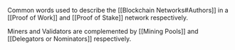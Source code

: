 Common words used to describe the [[Blockchain Networks#Authors]] in a [[Proof of Work]] and [[Proof of Stake]] network respectively.

Miners and Validators are complemented by [[Mining Pools]] and [[Delegators or Nominators]] respectively.